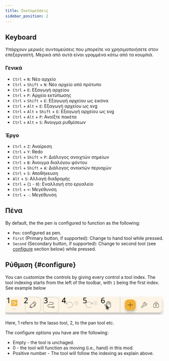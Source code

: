 ```yaml
---
title: Συντομεύσεις
sidebar_position: 2
---
```


## Keyboard

Υπάρχουν μερικές συντομεύσεις που μπορείτε να χρησιμοποιήσετε στον επεξεργαστή.
Μερικά από αυτά είναι γραμμένα κάτω από τα κουμπιά.

### Γενικά

- `Ctrl` + `N`: Νέο αρχείο
- `Ctrl` + `Shift` + `N`: Νέο αρχείο από πρότυπο
- `Ctrl` + `E`: Εξαγωγή αρχείου
- `Ctrl` + `P`: Αρχείο εκτύπωσης
- `Ctrl` + `Shift` + `E`: Εξαγωγή αρχείου ως εικόνα
- `Ctrl` + `Alt` + `E`: Εξαγωγή αρχείου ως svg
- `Ctrl` + `Alt` + `Shift` + `E`: Εξαγωγή αρχείου ως svg
- `Ctrl` + `Alt` + `P`: Ανοίξτε πακέτα
- `Ctrl` + `Alt` + `S`: Άνοιγμα ρυθμίσεων

### Έργο

- `Ctrl` + `Z`: Αναίρεση
- `Ctrl` + `Y`: Redo
- `Ctrl` + `Shift` + `P`: Διάλογος ανοιχτών σημείων
- `Ctrl` + `B`: Άνοιγμα διαλόγου φόντου
- `Ctrl` + `Shift` + `A`: Διάλογος ανοικτών περιοχών
- `Ctrl` + `S`: Αποθήκευση
- `Alt` + `S`: Αλλαγή διαδρομής
- `Ctrl` + (`1` - `0`): Εναλλαγή στο εργαλείο
- `Ctrl` + `+`: Μεγέθυνση
- `Ctrl` + `-`: Μεγέθυνση

## Πένα

By default, the the pen is configured to function as the following:

- `Pen`: configured as pen.
- `First` (Primary button, if supported): Change to hand tool while pressed.
- `Second` (Secondary button, if supported): Change to second tool (see [configure](#configure) section below)  while pressed.

## Ρύθμιση {#configure}

You can customize the controls by giving every control a tool index. The tool indexing starts from the left of the toolbar, with `1` being the first index. See example below

![toolbar numbered](toolbar_numbered.png)

Here, 1 refers to the lasso tool, 2, to the pan tool etc.

The configure options you have are the following:

- Empty - the tool is unchaged.
- 0 - the tool will function as moving (i.e., hand) in this mod.
- Positive number - The tool will follow the indexing as explain above.
